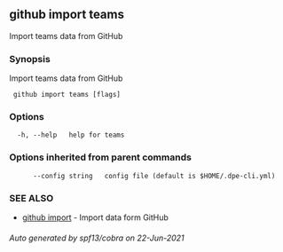 ##  github import teams

Import teams data from GitHub

### Synopsis

Import teams data from GitHub

```
 github import teams [flags]
```

### Options

```
  -h, --help   help for teams
```

### Options inherited from parent commands

```
      --config string   config file (default is $HOME/.dpe-cli.yml)
```

### SEE ALSO

* [ github import](_github_import.md)	 - Import data form GitHub

###### Auto generated by spf13/cobra on 22-Jun-2021
